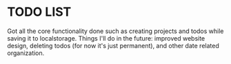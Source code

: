 # TODO LIST
Got all the core functionality done such as creating projects and todos while saving it to localstorage.
Things I'll do in the future: improved website design, deleting todos (for now it's just permanent), and other date related organization.